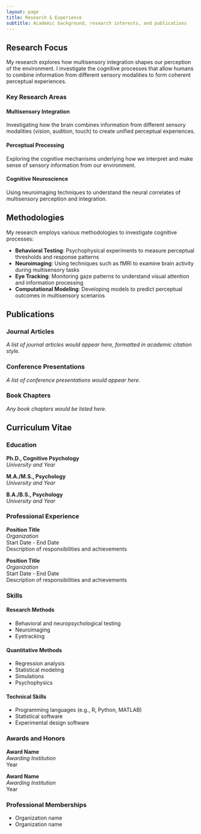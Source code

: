 ```yaml
---
layout: page
title: Research & Experience
subtitle: Academic background, research interests, and publications
---
```


## Research Focus

My research explores how multisensory integration shapes our perception of the environment. I investigate the cognitive processes that allow humans to combine information from different sensory modalities to form coherent perceptual experiences.

### Key Research Areas

#### Multisensory Integration
Investigating how the brain combines information from different sensory modalities (vision, audition, touch) to create unified perceptual experiences.

#### Perceptual Processing
Exploring the cognitive mechanisms underlying how we interpret and make sense of sensory information from our environment.

#### Cognitive Neuroscience
Using neuroimaging techniques to understand the neural correlates of multisensory perception and integration.

## Methodologies

My research employs various methodologies to investigate cognitive processes:

- **Behavioral Testing**: Psychophysical experiments to measure perceptual thresholds and response patterns
- **Neuroimaging**: Using techniques such as fMRI to examine brain activity during multisensory tasks
- **Eye Tracking**: Monitoring gaze patterns to understand visual attention and information processing
- **Computational Modeling**: Developing models to predict perceptual outcomes in multisensory scenarios

## Publications

### Journal Articles

*A list of journal articles would appear here, formatted in academic citation style.*

### Conference Presentations

*A list of conference presentations would appear here.*

### Book Chapters

*Any book chapters would be listed here.*

## Curriculum Vitae

### Education

**Ph.D., Cognitive Psychology**  
*University and Year*

**M.A./M.S., Psychology**  
*University and Year*

**B.A./B.S., Psychology**  
*University and Year*

### Professional Experience

**Position Title**  
*Organization*  
Start Date - End Date  
Description of responsibilities and achievements

**Position Title**  
*Organization*  
Start Date - End Date  
Description of responsibilities and achievements

### Skills

#### Research Methods
- Behavioral and neuropsychological testing
- Neuroimaging
- Eyetracking

#### Quantitative Methods
- Regression analysis
- Statistical modeling
- Simulations
- Psychophysics

#### Technical Skills
- Programming languages (e.g., R, Python, MATLAB)
- Statistical software
- Experimental design software

### Awards and Honors

**Award Name**  
*Awarding Institution*  
Year

**Award Name**  
*Awarding Institution*  
Year

### Professional Memberships

- Organization name
- Organization name